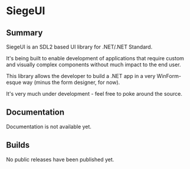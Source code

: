 # SiegeUI

## Summary
SiegeUI is an SDL2 based UI library for .NET/.NET Standard.

It's being built to enable development of applications that require custom and visually complex components  without much impact to the end user.

This library allows the developer to build a .NET app in a very WinForm-esque way (minus the form designer, for now).

It's very much under development - feel free to poke around the source.

## Documentation
Documentation is not available yet.

## Builds
No public releases have been published yet.